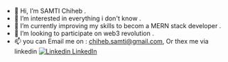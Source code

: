- 👋 Hi, I’m SAMTI Chiheb .
- 👀 I’m interested in everything i don't know .
- 🌱 I’m currently improving my skills to becom a MERN stack developer .
- 💞️ I’m looking to participate on web3 revolution .
- 📫 you can Email me on :  chiheb.samti@gmail.com, Or thex me via linkedin [![Linkedin](https://i.stack.imgur.com/gVE0j.png) LinkedIn]([https://www.linkedin.com](https://www.linkedin.com/in/samti-chiheb)/)
